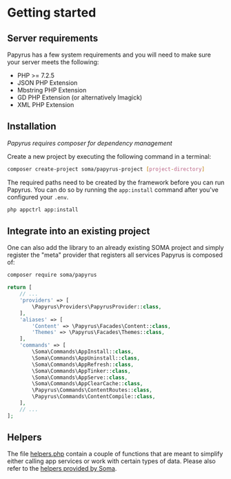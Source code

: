# Getting started

## Server requirements

Papyrus has a few system requirements and you will need to make sure your server meets the following:

- PHP >= 7.2.5
- JSON PHP Extension
- Mbstring PHP Extension
- GD PHP Extension (or alternatively Imagick)
- XML PHP Extension

## Installation

*Papyrus requires composer for dependency management*

Create a new project by executing the following command in a terminal:

```sh
composer create-project soma/papyrus-project [project-directory]
```

The required paths need to be created by the framework before you can run Papyrus. You can do so by running the `app:install` command after you've configured your `.env`.

```sh
php appctrl app:install
```

## Integrate into an existing project

One can also add the library to an already existing SOMA project and simply register the "meta" provider that registers all services Papyrus is composed of:

```sh
composer require soma/papyrus
```

```php
return [
    // ...
    'providers' => [
        \Papyrus\Providers\PapyrusProvider::class,
    ],
    'aliases' => [
        'Content' => \Papyrus\Facades\Content::class,
        'Themes' => \Papyrus\Facades\Themes::class,
    ],
    'commands' => [
        \Soma\Commands\AppInstall::class,
        \Soma\Commands\AppUninstall::class,
        \Soma\Commands\AppRefresh::class,
        \Soma\Commands\AppTinker::class,
        \Soma\Commands\AppServe::class,
        \Soma\Commands\AppClearCache::class,
        \Papyrus\Commands\ContentRoutes::class,
        \Papyrus\Commands\ContentCompile::class,
    ],
    // ...
];
```

## Helpers

The file [helpers.php](https://github.com/soma-php/papyrus/blob/master/src/helpers.php) contain a couple of functions that are meant to simplify either calling app services or work with certain types of data. Please also refer to the [helpers provided by Soma](https://soma-php.github.io/).